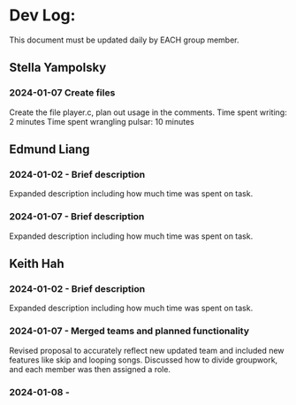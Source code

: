 # Dev Log:

This document must be updated daily by EACH group member.
## Stella Yampolsky

### 2024-01-07 Create files
Create the file player.c, plan out usage in the comments.
Time spent writing: 2 minutes
Time spent wrangling pulsar: 10 minutes
## Edmund Liang

### 2024-01-02 - Brief description
Expanded description including how much time was spent on task.

### 2024-01-07 - Brief description
Expanded description including how much time was spent on task.

## Keith Hah

### 2024-01-02 - Brief description
Expanded description including how much time was spent on task.

### 2024-01-07 - Merged teams and planned functionality
Revised proposal to accurately reflect new updated team and included new features like skip and looping songs. Discussed how to divide groupwork, and each member was then assigned a role.

### 2024-01-08 - 
